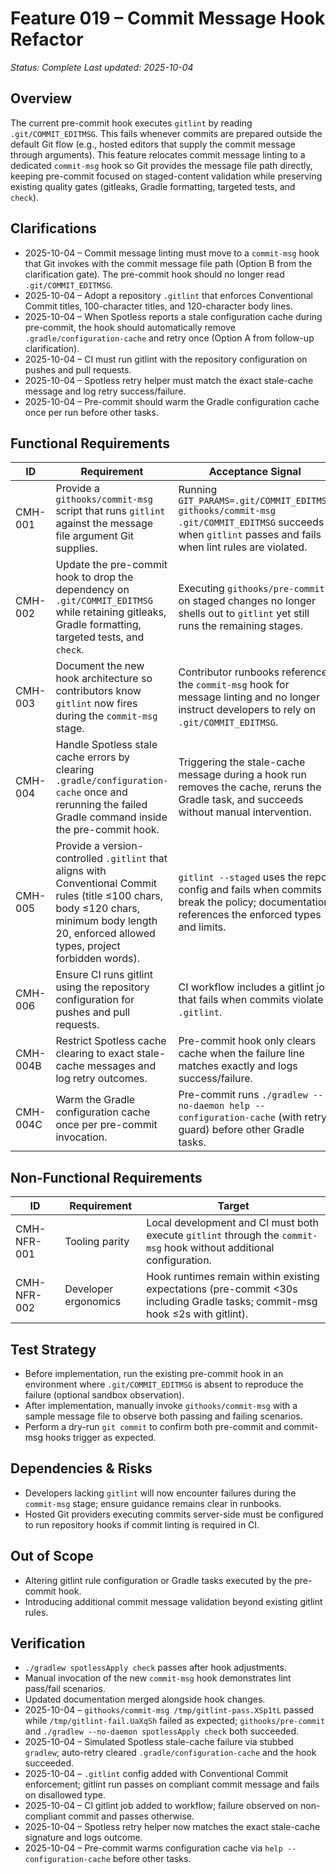 # Feature 019 – Commit Message Hook Refactor

_Status: Complete_
_Last updated: 2025-10-04_

## Overview
The current pre-commit hook executes `gitlint` by reading `.git/COMMIT_EDITMSG`. This fails whenever commits are prepared outside the default Git flow (e.g., hosted editors that supply the commit message through arguments). This feature relocates commit message linting to a dedicated `commit-msg` hook so Git provides the message file path directly, keeping pre-commit focused on staged-content validation while preserving existing quality gates (gitleaks, Gradle formatting, targeted tests, and `check`).

## Clarifications
- 2025-10-04 – Commit message linting must move to a `commit-msg` hook that Git invokes with the commit message file path (Option B from the clarification gate). The pre-commit hook should no longer read `.git/COMMIT_EDITMSG`.
- 2025-10-04 – Adopt a repository `.gitlint` that enforces Conventional Commit titles, 100-character titles, and 120-character body lines.
- 2025-10-04 – When Spotless reports a stale configuration cache during pre-commit, the hook should automatically remove `.gradle/configuration-cache` and retry once (Option A from follow-up clarification).
- 2025-10-04 – CI must run gitlint with the repository configuration on pushes and pull requests.
- 2025-10-04 – Spotless retry helper must match the exact stale-cache message and log retry success/failure.
- 2025-10-04 – Pre-commit should warm the Gradle configuration cache once per run before other tasks.

## Functional Requirements
| ID | Requirement | Acceptance Signal |
|----|-------------|-------------------|
| CMH-001 | Provide a `githooks/commit-msg` script that runs `gitlint` against the message file argument Git supplies. | Running `GIT_PARAMS=.git/COMMIT_EDITMSG githooks/commit-msg .git/COMMIT_EDITMSG` succeeds when `gitlint` passes and fails when lint rules are violated. |
| CMH-002 | Update the pre-commit hook to drop the dependency on `.git/COMMIT_EDITMSG` while retaining gitleaks, Gradle formatting, targeted tests, and `check`. | Executing `githooks/pre-commit` on staged changes no longer shells out to `gitlint` yet still runs the remaining stages. |
| CMH-003 | Document the new hook architecture so contributors know `gitlint` now fires during the `commit-msg` stage. | Contributor runbooks reference the `commit-msg` hook for message linting and no longer instruct developers to rely on `.git/COMMIT_EDITMSG`. |
| CMH-004 | Handle Spotless stale cache errors by clearing `.gradle/configuration-cache` once and rerunning the failed Gradle command inside the pre-commit hook. | Triggering the stale-cache message during a hook run removes the cache, reruns the Gradle task, and succeeds without manual intervention. |
| CMH-005 | Provide a version-controlled `.gitlint` that aligns with Conventional Commit rules (title ≤100 chars, body ≤120 chars, minimum body length 20, enforced allowed types, project forbidden words). | `gitlint --staged` uses the repo config and fails when commits break the policy; documentation references the enforced types and limits. |
| CMH-006 | Ensure CI runs gitlint using the repository configuration for pushes and pull requests. | CI workflow includes a gitlint job that fails when commits violate `.gitlint`. |
| CMH-004B | Restrict Spotless cache clearing to exact stale-cache messages and log retry outcomes. | Pre-commit hook only clears cache when the failure line matches exactly and logs success/failure. |
| CMH-004C | Warm the Gradle configuration cache once per pre-commit invocation. | Pre-commit runs `./gradlew --no-daemon help --configuration-cache` (with retry guard) before other Gradle tasks. |

## Non-Functional Requirements
| ID | Requirement | Target |
|----|-------------|--------|
| CMH-NFR-001 | Tooling parity | Local development and CI must both execute `gitlint` through the `commit-msg` hook without additional configuration. |
| CMH-NFR-002 | Developer ergonomics | Hook runtimes remain within existing expectations (pre-commit <30s including Gradle tasks; commit-msg hook ≤2s with gitlint). |

## Test Strategy
- Before implementation, run the existing pre-commit hook in an environment where `.git/COMMIT_EDITMSG` is absent to reproduce the failure (optional sandbox observation).
- After implementation, manually invoke `githooks/commit-msg` with a sample message file to observe both passing and failing scenarios.
- Perform a dry-run `git commit` to confirm both pre-commit and commit-msg hooks trigger as expected.

## Dependencies & Risks
- Developers lacking `gitlint` will now encounter failures during the `commit-msg` stage; ensure guidance remains clear in runbooks.
- Hosted Git providers executing commits server-side must be configured to run repository hooks if commit linting is required in CI.

## Out of Scope
- Altering gitlint rule configuration or Gradle tasks executed by the pre-commit hook.
- Introducing additional commit message validation beyond existing gitlint rules.

## Verification
- `./gradlew spotlessApply check` passes after hook adjustments.
- Manual invocation of the new `commit-msg` hook demonstrates lint pass/fail scenarios.
- Updated documentation merged alongside hook changes.
- 2025-10-04 – `githooks/commit-msg /tmp/gitlint-pass.XSp1tL` passed while `/tmp/gitlint-fail.UaXqSh` failed as expected; `githooks/pre-commit` and `./gradlew --no-daemon spotlessApply check` both succeeded.
- 2025-10-04 – Simulated Spotless stale-cache failure via stubbed `gradlew`; auto-retry cleared `.gradle/configuration-cache` and the hook succeeded.
- 2025-10-04 – `.gitlint` config added with Conventional Commit enforcement; gitlint run passes on compliant commit message and fails on disallowed type.
- 2025-10-04 – CI gitlint job added to workflow; failure observed on non-compliant commit and passes otherwise.
- 2025-10-04 – Spotless retry helper now matches the exact stale-cache signature and logs outcome.
- 2025-10-04 – Pre-commit warms configuration cache via `help --configuration-cache` before other tasks.
